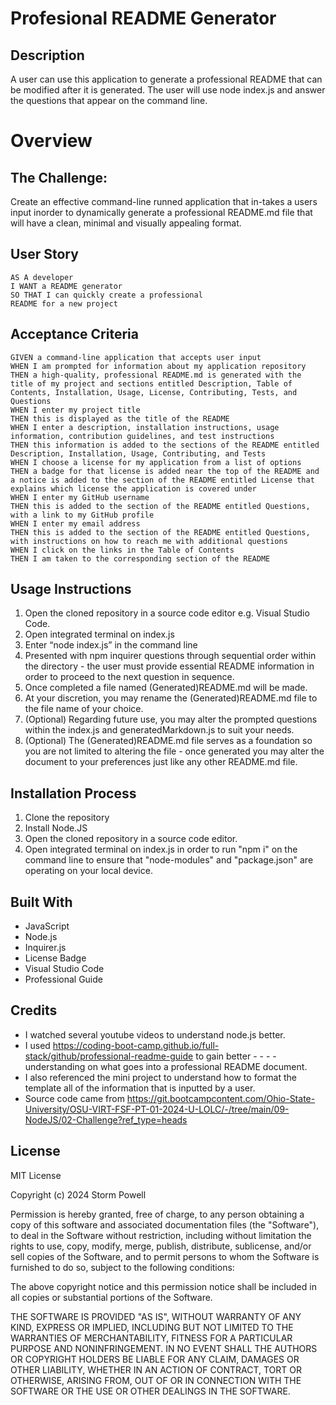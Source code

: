 # Profesional README Generator

## Description
A user can use this application to generate a professional README that can be modified after it is generated. The user will use node index.js and answer the questions that appear on the command line. 


# Overview
## The Challenge:
Create an effective command-line runned application that in-takes a users input inorder to dynamically generate a professional README.md file that will have a clean, minimal and visually appealing format.

## User Story
```
AS A developer
I WANT a README generator
SO THAT I can quickly create a professional 
README for a new project
```

## Acceptance Criteria
```
GIVEN a command-line application that accepts user input
WHEN I am prompted for information about my application repository
THEN a high-quality, professional README.md is generated with the title of my project and sections entitled Description, Table of Contents, Installation, Usage, License, Contributing, Tests, and Questions
WHEN I enter my project title
THEN this is displayed as the title of the README
WHEN I enter a description, installation instructions, usage information, contribution guidelines, and test instructions
THEN this information is added to the sections of the README entitled Description, Installation, Usage, Contributing, and Tests
WHEN I choose a license for my application from a list of options
THEN a badge for that license is added near the top of the README and a notice is added to the section of the README entitled License that explains which license the application is covered under
WHEN I enter my GitHub username
THEN this is added to the section of the README entitled Questions, with a link to my GitHub profile
WHEN I enter my email address
THEN this is added to the section of the README entitled Questions, with instructions on how to reach me with additional questions
WHEN I click on the links in the Table of Contents
THEN I am taken to the corresponding section of the README
```

## Usage Instructions
1. Open the cloned repository in a source code editor e.g. Visual Studio Code.
2. Open integrated terminal on index.js
3. Enter “node index.js” in the command line
4. Presented with npm inquirer questions through sequential order within the directory -  the user must provide essential README information in order to proceed to the next question in sequence.
5. Once completed a file named (Generated)README.md will be made.
6. At your discretion, you may rename the (Generated)README.md file to the file name of your choice.
7. (Optional) Regarding future use, you may alter the prompted questions within the index.js and generatedMarkdown.js to suit your needs.
8. (Optional) The (Generated)README.md file serves as a foundation so you are not limited to altering the file - once generated you may alter the document to your preferences just like any other README.md file.

## Installation Process
1. Clone the repository
2. Install Node.JS
3. Open the cloned repository in a source code editor.
4. Open integrated terminal on index.js in order to run "npm i" on the command line to ensure that "node-modules" and "package.json" are operating on your local device.

## Built With
- JavaScript
- Node.js
- Inquirer.js
- License Badge
- Visual Studio Code
- Professional Guide

## Credits

- I watched several youtube videos to understand node.js better.
- I used https://coding-boot-camp.github.io/full-stack/github/professional-readme-guide to gain better - - - - understanding on what goes into a professional README document.
- I also referenced the mini project to understand how to format the template all of the information that is inputted by a user.
- Source code came from https://git.bootcampcontent.com/Ohio-State-University/OSU-VIRT-FSF-PT-01-2024-U-LOLC/-/tree/main/09-NodeJS/02-Challenge?ref_type=heads

## License
MIT License

Copyright (c) 2024 Storm Powell

Permission is hereby granted, free of charge, to any person obtaining a copy
of this software and associated documentation files (the "Software"), to deal
in the Software without restriction, including without limitation the rights
to use, copy, modify, merge, publish, distribute, sublicense, and/or sell
copies of the Software, and to permit persons to whom the Software is
furnished to do so, subject to the following conditions:

The above copyright notice and this permission notice shall be included in all
copies or substantial portions of the Software.

THE SOFTWARE IS PROVIDED "AS IS", WITHOUT WARRANTY OF ANY KIND, EXPRESS OR
IMPLIED, INCLUDING BUT NOT LIMITED TO THE WARRANTIES OF MERCHANTABILITY,
FITNESS FOR A PARTICULAR PURPOSE AND NONINFRINGEMENT. IN NO EVENT SHALL THE
AUTHORS OR COPYRIGHT HOLDERS BE LIABLE FOR ANY CLAIM, DAMAGES OR OTHER
LIABILITY, WHETHER IN AN ACTION OF CONTRACT, TORT OR OTHERWISE, ARISING FROM,
OUT OF OR IN CONNECTION WITH THE SOFTWARE OR THE USE OR OTHER DEALINGS IN THE
SOFTWARE.